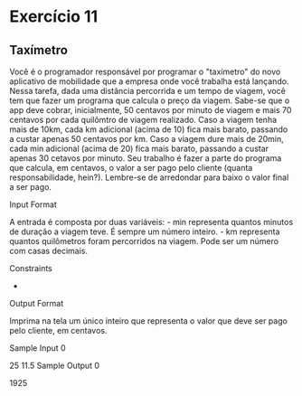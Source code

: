 # Exercício 11

## Taxímetro

Você é o programador responsável por programar o "taxímetro" do novo aplicativo de mobilidade que a empresa onde você trabalha está lançando. Nessa tarefa, dada uma distância percorrida e um tempo de viagem, você tem que fazer um programa que calcula o preço da viagem. Sabe-se que o app deve cobrar, inicialmente, 50 centavos por minuto de viagem e mais 70 centavos por cada quilômtro de viagem realizado. Caso a viagem tenha mais de 10km, cada km adicional (acima de 10) fica mais barato, passando a custar apenas 50 centavos por km. Caso a viagem dure mais de 20min, cada min adicional (acima de 20) fica mais barato, passando a custar apenas 30 cetavos por minuto. Seu trabalho é fazer a parte do programa que calcula, em centavos, o valor a ser pago pelo cliente (quanta responsabilidade, hein?). Lembre-se de arredondar para baixo o valor final a ser pago.

Input Format

A entrada é composta por duas variáveis: - min representa quantos minutos de duração a viagem teve. É sempre um número inteiro. - km representa quantos quilômetros foram percorridos na viagem. Pode ser um número com casas decimais.

Constraints

-

Output Format

Imprima na tela um único inteiro que representa o valor que deve ser pago pelo cliente, em centavos.

Sample Input 0

25 11.5
Sample Output 0

1925
